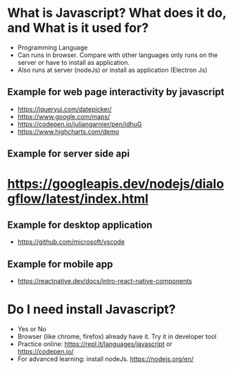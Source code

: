# What is Javascript? What does it do, and What is it used for?
* Programming Language
* Can runs in browser. Compare with other languages only runs on the server or have to install as application.
* Also runs at server (nodeJs) or install as application (Electron Js)
## Example for web page interactivity by javascript
* https://jqueryui.com/datepicker/
* https://www.google.com/maps/
* https://codepen.io/juliangarnier/pen/idhuG
* https://www.highcharts.com/demo

## Example for server side api
# https://googleapis.dev/nodejs/dialogflow/latest/index.html

## Example for desktop application
* https://github.com/microsoft/vscode

## Example for mobile app
* https://reactnative.dev/docs/intro-react-native-components


# Do I need install Javascript?
* Yes or No
* Browser (like chrome, firefox) already have it. Try it in developer tool
* Practice online: https://repl.it/languages/javascript or https://codepen.io/
* For advanced learning: install nodeJs. https://nodejs.org/en/
